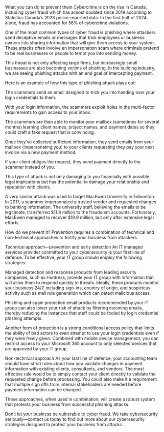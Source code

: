 What you can do to prevent them
Cybercrime is on the rise in Canada, including cyber fraud which has almost doubled since 2019 according to Statistics Canada’s 2023 police-reported data. In the first half of 2024 alone, fraud has accounted for 56% of cybercrime violations. 

One of the most common types of cyber fraud is phishing where attackers send deceptive emails or messages that trick employees or business owners into sharing information that will give them access to your system. These attacks often involve an impersonation scam where criminals pretend to be real businesses or people to tempt you into sending money.

This threat is not only affecting large firms, but increasingly small businesses are also becoming victims of phishing. In the building industry, we are seeing phishing attacks with an end goal of intercepting payment. 

Here is an example of how this type of phishing attack plays out:

The scammers send an email designed to trick you into handing over your login credentials to them.

With your login information, the scammers exploit holes in the multi-factor requirements to gain access to your inbox. 

The scammers are then able to monitor your mailbox (sometimes for several months) learning client names, project names, and payment dates so they could craft a fake request that is convincing.

Once they’ve collected sufficient information, they send emails from your mailbox (impersonating you) to your clients requesting they pay your next invoice via a new payment method.  

If your client obliges the request, they send payment directly to the scammer instead of you.

This type of attack is not only damaging to you financially with possible legal implications but has the potential to damage your relationship and reputation with clients. 

A very similar attack was used to target MacEwen University in Edmonton. In 2017, a scammer impersonated a trusted vendor and requested changes to banking information. The university staff, believing the emails to be legitimate, transferred $11.8 million to the fraudulent accounts. Fortunately, MacEwen managed to recover $10.9 million, but only after extensive legal efforts.

How do we prevent it? 
Prevention requires a combination of technical and non-technical approaches to fortify your business from attackers. 

Technical approach—prevention and early detection
An IT managed services provider committed to your cybersecurity is your first line of defence. To be effective, your IT group should employ the following strategies:

Managed detection and response products from leading security companies, such as Huntress, provide your IT group with information that will allow them to respond quickly to threats. Ideally, these products monitor your business 24/7, including sign-ins, country of origin, and suspicious activity such as mail rule generation which can detect malicious access.

Phishing and spam protection email products recommended by your IT group can also lower your risk of attack by filtering incoming emails, thereby reducing the instances that staff could be fooled by login credential phishing attempts.

Another form of protection is a strong conditional access policy that limits the ability of bad actors to even attempt to use your login credentials even if they were freely given. Combined with mobile device management, you can restrict access to your Microsoft 365 account to only selected devices that are approved by your IT group. 

Non-technical approach
As your last line of defence, your accounting team should have strict rules about how you validate changes in payment information with existing clients, consultants, and vendors. The most effective rule would be to simply contact your client directly to validate the requested change before processing. You could also make it a requirement that multiple sign offs from internal stakeholders are needed before payment information can be changed.

These approaches, when used in combination, will create a robust system that protects your business from successful phishing attacks.

Don’t let your business be vulnerable to cyber fraud. We take cybersecurity seriously—contact us today to find out more about our cybersecurity strategies designed to protect your business from attacks. 